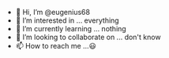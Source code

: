 - 👋 Hi, I’m @eugenius68
- 👀 I’m interested in ... everything
- 🌱 I’m currently learning ... nothing
- 💞️ I’m looking to collaborate on ... don't know
- 📫 How to reach me ...😃

<!---
eugenius68/eugenius68 is a ✨ special ✨ repository because its `README.md` (this file) appears on your GitHub profile.
You can click the Preview link to take a look at your changes.
--->
